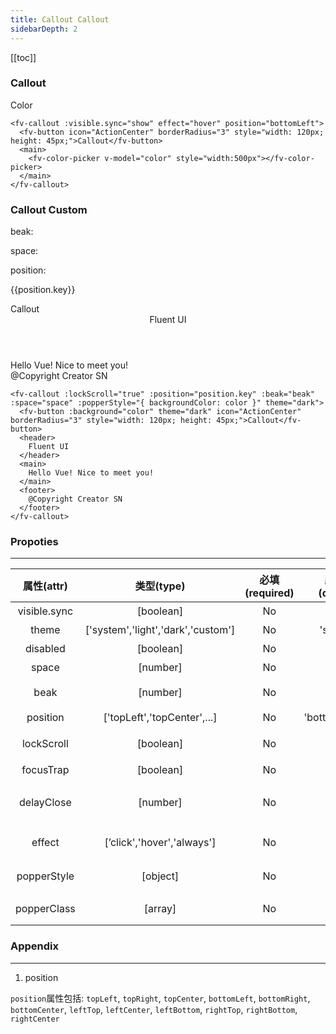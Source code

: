 ```yaml
---
title: Callout Callout
sidebarDepth: 2
---
```


[[toc]]

<script>
  export default {
    data(){
      return {
        text:"1233",
        show:true,
        color:'rgba(36, 36, 36, 1)',
        beak:10,
        space:0,
        position:{key:'topLeft',text:'topLeft'},
        options:[
          {key:'topLeft',text:'topLeft'},
          {key:'topRight',text:'topRight'},
          {key:'topCenter',text:'topCenter'},
          {key:'bottomLeft',text:'bottomLeft'},
          {key:'bottomRight',text:'bottomRight'},
          {key:'bottomCenter',text:'bottomCenter'},
          {key:'leftTop',text:'leftTop'},
          {key:'leftCenter',text:'leftCenter'},
          {key:'leftBottom',text:'leftBottom'},
          {key:'rightTop',text:'rightTop'},
          {key:'rightBottom',text:'rightBottom'},
          {key:'rightCenter',text:'rightCenter'}
        ]
      }
    },
    methods:{
      changeText(text){
        this.text = text;
      }
    }
  }

</script>

### Callout 

<ClientOnly>
<fv-callout :visible.sync="show" effect="hover" position="bottomLeft">
  <fv-button icon="ActionCenter" borderRadius="3" style="width: 120px; height: 45px;">Color</fv-button>
  <main>
    <fv-color-picker v-model="color" style="width:500px"></fv-color-picker>
  </main>
</fv-callout>
</ClientOnly>

```vue
<fv-callout :visible.sync="show" effect="hover" position="bottomLeft">
  <fv-button icon="ActionCenter" borderRadius="3" style="width: 120px; height: 45px;">Callout</fv-button>
  <main>
    <fv-color-picker v-model="color" style="width:500px"></fv-color-picker>
  </main>
</fv-callout>
```

### Callout Custom

beak:

<fv-slider v-model="beak" :color="color" :mininum="9" :maxinum="30"  :showLabel="true">
<template slot-scope="prop" >
  <span>{{prop.value}}px</span>
</template>
</fv-slider>

space:

<fv-slider v-model="space" :color="color" :scale="10" :maxinum="30" :showLabel="true">
<template slot-scope="prop" >
  <span>{{prop.value}}px</span>
</template>
</fv-slider>

position:
<ClientOnly>
<fv-combobox v-model="position" :options="options">
</fv-combobox>
</ClientOnly>

{{position.key}}

<ClientOnly>
<fv-callout :lockScroll="true" :position="position.key" :beak="beak" :space="space" :popperStyle="{backgroundColor:color}" theme="dark" >
  <fv-button :background="color" theme="dark" icon="ActionCenter" borderRadius="3" style="width: 120px; height: 45px;">Callout</fv-button>
  <header>
    Fluent UI
  </header>
  <main>
    Hello Vue! Nice to meet you!
  </main>
  <footer>
    @Copyright Creator SN
  </footer>
</fv-callout>
</ClientOnly>

```vue
<fv-callout :lockScroll="true" :position="position.key" :beak="beak" :space="space" :popperStyle="{ backgroundColor: color }" theme="dark">
  <fv-button :background="color" theme="dark" icon="ActionCenter" borderRadius="3" style="width: 120px; height: 45px;">Callout</fv-button>
  <header>
    Fluent UI
  </header>
  <main>
    Hello Vue! Nice to meet you!
  </main>
  <footer>
    @Copyright Creator SN
  </footer>
</fv-callout>
```

### Propoties

---

|  属性(attr)  |             类型(type)             | 必填(required) | 默认值(default) |    说明(statement)     |
| :----------: | :--------------------------------: | :------------: | :-------------: | :--------------------: |
| visible.sync |             [boolean]              |       No       |      false      |        是否显示        |
|    theme     | ['system','light','dark','custom'] |       No       |    'system'     |         主题色         |
|   disabled   |             [boolean]              |       No       |      false      |        是否禁用        |
|    space     |              [number]              |       No       |        0        |        间距(px)        |
|     beak     |              [number]              |       No       |       10        |      角标大小(px)      |
|   position   |    ['topLeft','topCenter',...]     |       No       | 'bottomCenter'  |          位置          |
|  lockScroll  |             [boolean]              |       No       |      false      |      是否锁定滚动      |
|  focusTrap   |             [boolean]              |       No       |      false      |        是否聚焦        |
|  delayClose  |              [number]              |       No       |        0        | 显示时是否延时关闭(ms) |
|    effect    |     [’click','hover','always']     |       No       |     'click'     |      显示触发方式      |
| popperStyle  |              [object]              |       No       |       {}        |      悬浮窗的样式      |
| popperClass  |              [array]               |       No       |       []        |      悬浮窗的 css      |

### Appendix

---

1. position

`position`属性包括: `topLeft`, `topRight`, `topCenter`, `bottomLeft`, `bottomRight`, `bottomCenter`, `leftTop`, `leftCenter`, `leftBottom`, `rightTop`, `rightBottom`, `rightCenter`
